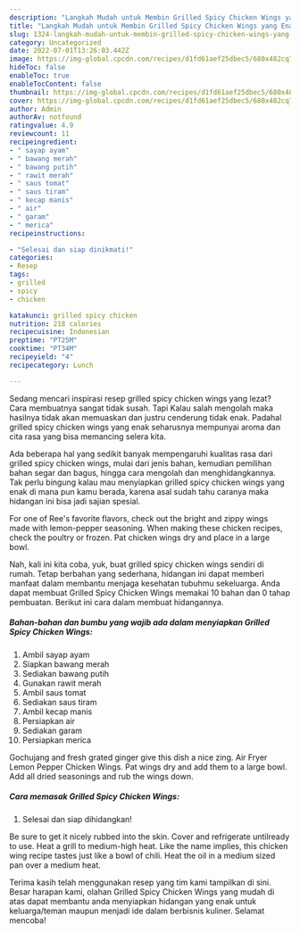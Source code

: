 ```yaml
---
description: "Langkah Mudah untuk Membin Grilled Spicy Chicken Wings yang Enak"
title: "Langkah Mudah untuk Membin Grilled Spicy Chicken Wings yang Enak"
slug: 1324-langkah-mudah-untuk-membin-grilled-spicy-chicken-wings-yang-enak
category: Uncategorized
date: 2022-07-01T13:26:03.442Z
image: https://img-global.cpcdn.com/recipes/d1fd61aef25dbec5/680x482cq70/grilled-spicy-chicken-wings-foto-resep-utama.jpg
hideToc: false
enableToc: true
enableTocContent: false
thumbnail: https://img-global.cpcdn.com/recipes/d1fd61aef25dbec5/680x482cq70/grilled-spicy-chicken-wings-foto-resep-utama.jpg
cover: https://img-global.cpcdn.com/recipes/d1fd61aef25dbec5/680x482cq70/grilled-spicy-chicken-wings-foto-resep-utama.jpg
author: Admin
authorAv: notfound
ratingvalue: 4.9
reviewcount: 11
recipeingredient:
- " sayap ayam"
- " bawang merah"
- " bawang putih"
- " rawit merah"
- " saus tomat"
- " saus tiram"
- " kecap manis"
- " air"
- " garam"
- " merica"
recipeinstructions:

- "Selesai dan siap dinikmati!"
categories:
- Resep
tags:
- grilled
- spicy
- chicken

katakunci: grilled spicy chicken 
nutrition: 218 calories
recipecuisine: Indonesian
preptime: "PT25M"
cooktime: "PT34M"
recipeyield: "4"
recipecategory: Lunch

---
```



Sedang mencari inspirasi resep grilled spicy chicken wings yang lezat? Cara membuatnya sangat tidak susah. Tapi Kalau salah mengolah maka hasilnya tidak akan memuaskan dan justru cenderung tidak enak. Padahal grilled spicy chicken wings yang enak seharusnya mempunyai aroma dan cita rasa yang bisa memancing selera kita.


Ada beberapa hal yang sedikit banyak mempengaruhi kualitas rasa dari grilled spicy chicken wings, mulai dari jenis bahan, kemudian pemilihan bahan segar dan bagus, hingga cara mengolah dan menghidangkannya. Tak perlu bingung kalau mau menyiapkan grilled spicy chicken wings yang enak di mana pun kamu berada, karena asal sudah tahu caranya maka hidangan ini bisa jadi sajian spesial.

For one of Ree&#39;s favorite flavors, check out the bright and zippy wings made with lemon-pepper seasoning. When making these chicken recipes, check the poultry or frozen. Pat chicken wings dry and place in a large bowl.


Nah, kali ini kita coba, yuk, buat grilled spicy chicken wings sendiri di rumah. Tetap berbahan yang sederhana, hidangan ini dapat memberi manfaat dalam membantu menjaga kesehatan tubuhmu sekeluarga. Anda dapat membuat Grilled Spicy Chicken Wings memakai 10 bahan dan 0 tahap pembuatan. Berikut ini cara dalam membuat hidangannya.

<!--inarticleads1-->

##### Bahan-bahan dan bumbu yang wajib ada dalam menyiapkan Grilled Spicy Chicken Wings:

1. Ambil  sayap ayam
1. Siapkan  bawang merah
1. Sediakan  bawang putih
1. Gunakan  rawit merah
1. Ambil  saus tomat
1. Sediakan  saus tiram
1. Ambil  kecap manis
1. Persiapkan  air
1. Sediakan  garam
1. Persiapkan  merica


Gochujang and fresh grated ginger give this dish a nice zing. Air Fryer Lemon Pepper Chicken Wings. Pat wings dry and add them to a large bowl. Add all dried seasonings and rub the wings down. 

<!--inarticleads2-->

##### Cara memasak Grilled Spicy Chicken Wings:


1. Selesai dan siap dihidangkan!

Be sure to get it nicely rubbed into the skin. Cover and refrigerate untilready to use. Heat a grill to medium-high heat. Like the name implies, this chicken wing recipe tastes just like a bowl of chili. Heat the oil in a medium sized pan over a medium heat. 

Terima kasih telah menggunakan resep yang tim kami tampilkan di sini. Besar harapan kami, olahan Grilled Spicy Chicken Wings yang mudah di atas dapat membantu anda menyiapkan hidangan yang enak untuk keluarga/teman maupun menjadi ide dalam berbisnis kuliner. Selamat mencoba!
